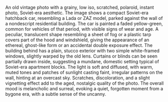 An old vintage photo with a grainy, low iso, scratched, polaroid, instant photo, Soviet-era aesthetic. The image shows a compact Soviet-era hatchback car, resembling a Lada or ZAZ model, parked against the wall of a nondescript residential building. The car is painted a faded yellow-green, common for vehicles of that period, with visible signs of wear and age. A peculiar, translucent shape resembling a sheet of fog or a plastic tarp covers part of the hood and windshield, giving the appearance of an ethereal, ghost-like form or an accidental double exposure effect. The building behind has a plain, stucco exterior with two simple white-framed windows, slightly warped by the old lens. Curtains or blinds can be seen partially drawn inside, suggesting a mundane, domestic setting typical of Soviet-era apartment blocks. The light is soft and diffused, with warm, muted tones and patches of sunlight casting faint, irregular patterns on the wall, hinting at an overcast sky. Scratches, discoloration, and a slight vignetting effect add to the aged, nostalgic quality of the photo. The overall mood is melancholic and surreal, evoking a quiet, forgotten moment from a bygone era, with a subtle sense of the uncanny.